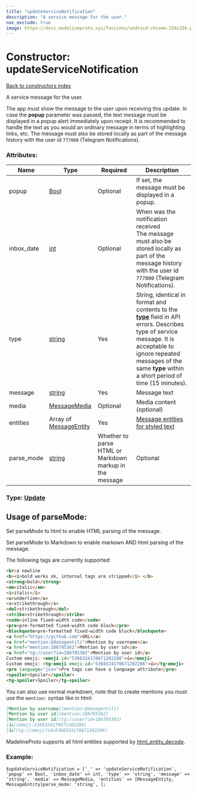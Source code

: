 ```yaml
---
title: "updateServiceNotification"
description: "A service message for the user."
nav_exclude: true
image: https://docs.madelineproto.xyz/favicons/android-chrome-256x256.png
---
```

# Constructor: updateServiceNotification  
[Back to constructors index](/API_docs/constructors/index.html)



A service message for the user.

The app must show the message to the user upon receiving this update. In case the **popup** parameter was passed, the text message must be displayed in a popup alert immediately upon receipt. It is recommended to handle the text as you would an ordinary message in terms of highlighting links, etc. The message must also be stored locally as part of the message history with the user id `777000` (Telegram Notifications).

### Attributes:

| Name     |    Type       | Required | Description |
|----------|---------------|----------|-------------|
|popup|[Bool](/API_docs/types/Bool.html) | Optional|If set, the message must be displayed in a popup.|
|inbox\_date|[int](/API_docs/types/int.html) | Optional|When was the notification received<br>The message must also be stored locally as part of the message history with the user id `777000` (Telegram Notifications).|
|type|[string](/API_docs/types/string.html) | Yes|String, identical in format and contents to the [**type**](https://core.telegram.org/api/errors#error-type) field in API errors. Describes type of service message. It is acceptable to ignore repeated messages of the same **type** within a short period of time (15 minutes).|
|message|[string](/API_docs/types/string.html) | Yes|Message text|
|media|[MessageMedia](/API_docs/types/MessageMedia.html) | Optional|Media content (optional)|
|entities|Array of [MessageEntity](/API_docs/types/MessageEntity.html) | Yes|[Message entities for styled text](https://core.telegram.org/api/entities)|
|parse\_mode| [string](/API_docs/types/string.html) | Whether to parse HTML or Markdown markup in the message| Optional |



### Type: [Update](/API_docs/types/Update.html)



## Usage of parseMode:

Set parseMode to html to enable HTML parsing of the message.  

Set parseMode to Markdown to enable markown AND html parsing of the message.  

The following tags are currently supported:

```html
<br>a newline
<b><i>bold works ok, internal tags are stripped</i> </b>
<strong>bold</strong>
<em>italic</em>
<i>italic</i>
<u>underline</u>
<s>strikethrough</s>
<del>strikethrough</del>
<strike>strikethrough</strike>
<code>inline fixed-width code</code>
<pre>pre-formatted fixed-width code block</pre>
<blockquote>pre-formatted fixed-width code block</blockquote>
<a href="https://github.com">URL</a>
<a href="mention:@danogentili">Mention by username</a>
<a href="mention:186785362">Mention by user id</a>
<a href="tg://user?id=186785362">Mention by user id</a>
Custom emoji: <emoji id="5368324170671202286">👍</emoji>
Custom emoji: <tg-emoji emoji-id="5368324170671202286">👍</tg-emoji>
<pre language="json">Pre tags can have a language attribute</pre>
<spoiler>Spoiler</spoiler>
<tg-spoiler>Spoiler</tg-spoiler>
```

You can also use normal markdown, note that to create mentions you must use the `mention:` syntax like in html:  

```markdown
[Mention by username](mention:@danogentili)
[Mention by user id](mention:186785362)
[Mention by user id](tg://user?id=186785362)
[👍](emoji:5368324170671202286)
[👍](tg://emoji?id=5368324170671202286)
```

MadelineProto supports all html entities supported by [html_entity_decode](http://php.net/manual/en/function.html-entity-decode.php).
### Example:

```
$updateServiceNotification = ['_' => 'updateServiceNotification', 'popup' => Bool, 'inbox_date' => int, 'type' => 'string', 'message' => 'string', 'media' => MessageMedia, 'entities' => [MessageEntity, MessageEntity]parse_mode: 'string', ];
```  
